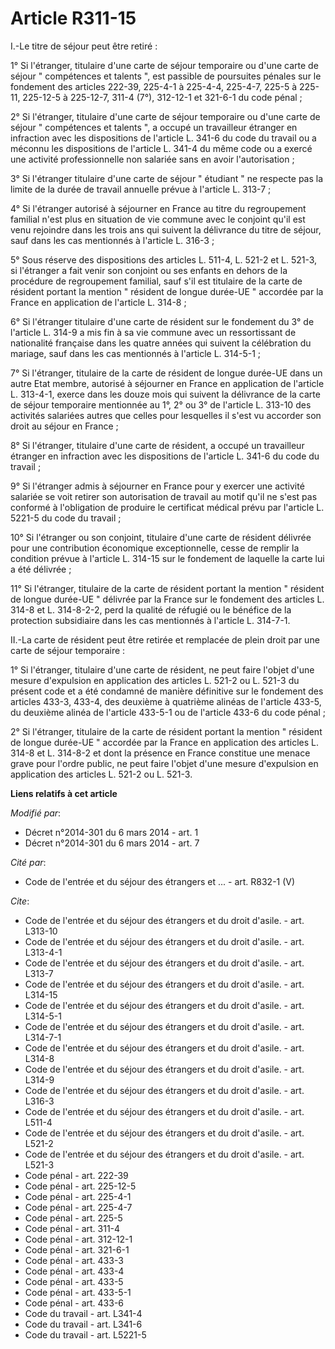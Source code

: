# Article R311-15

I.-Le titre de séjour peut être retiré : 

1° Si l'étranger, titulaire d'une carte de séjour temporaire ou d'une carte de séjour " compétences et talents ", est
passible de poursuites pénales sur le fondement des articles 222-39, 225-4-1 à 225-4-4, 225-4-7, 225-5 à 225-11, 225-12-5 à
225-12-7, 311-4 (7°), 312-12-1 et 321-6-1 du code pénal ; 

2° Si l'étranger, titulaire d'une carte de séjour temporaire ou d'une carte de séjour " compétences et talents ", a occupé un
travailleur étranger en infraction avec les dispositions de l'article L. 341-6 du code du travail ou a méconnu les
dispositions de l'article L. 341-4 du même code ou a exercé une activité professionnelle non salariée sans en avoir
l'autorisation ; 

3° Si l'étranger titulaire d'une carte de séjour " étudiant " ne respecte pas la limite de la durée de travail annuelle
prévue à l'article L. 313-7 ; 

4° Si l'étranger autorisé à séjourner en France au titre du regroupement familial n'est plus en situation de vie commune avec
le conjoint qu'il est venu rejoindre dans les trois ans qui suivent la délivrance du titre de séjour, sauf dans les cas
mentionnés à l'article L. 316-3 ; 

5° Sous réserve des dispositions des articles L. 511-4, L. 521-2 et L. 521-3, si l'étranger a fait venir son conjoint ou ses
enfants en dehors de la procédure de regroupement familial, sauf s'il est titulaire de la carte de résident portant la
mention " résident de longue durée-UE " accordée par la France en application de l'article L. 314-8 ; 

6° Si l'étranger titulaire d'une carte de résident sur le fondement du 3° de l'article L. 314-9 a mis fin à sa vie commune
avec un ressortissant de nationalité française dans les quatre années qui suivent la célébration du mariage, sauf dans les
cas mentionnés à l'article L. 314-5-1 ; 

7° Si l'étranger, titulaire de la carte de résident de longue durée-UE dans un autre Etat membre, autorisé à séjourner en
France en application de l'article L. 313-4-1, exerce dans les douze mois qui suivent la délivrance de la carte de séjour
temporaire mentionnée au 1°, 2° ou 3° de l'article L. 313-10 des activités salariées autres que celles pour lesquelles il
s'est vu accorder son droit au séjour en France ; 

8° Si l'étranger, titulaire d'une carte de résident, a occupé un travailleur étranger en infraction avec les dispositions de
l'article L. 341-6 du code du travail ; 

9° Si l'étranger admis à séjourner en France pour y exercer une activité salariée se voit retirer son autorisation de travail
au motif qu'il ne s'est pas conformé à l'obligation de produire le certificat médical prévu par l'article L. 5221-5 du code
du travail ; 

10° Si l'étranger ou son conjoint, titulaire d'une carte de résident délivrée pour une contribution économique
exceptionnelle, cesse de remplir la condition prévue à l'article L. 314-15 sur le fondement de laquelle la carte lui a été
délivrée ; 

11° Si l'étranger, titulaire de la carte de résident portant la mention " résident de longue durée-UE " délivrée par la
France sur le fondement des articles L. 314-8 et L. 314-8-2-2, perd la qualité de réfugié ou le bénéfice de la protection
subsidiaire dans les cas mentionnés à l'article L. 314-7-1. 

II.-La carte de résident peut être retirée et remplacée de plein droit par une carte de séjour temporaire : 

1° Si l'étranger, titulaire d'une carte de résident, ne peut faire l'objet d'une mesure d'expulsion en application des
articles L. 521-2 ou L. 521-3 du présent code et a été condamné de manière définitive sur le fondement des articles 433-3,
433-4, des deuxième à quatrième alinéas de l'article 433-5, du deuxième alinéa de l'article 433-5-1 ou de l'article 433-6 du
code pénal ; 

2° Si l'étranger, titulaire de la carte de résident portant la mention " résident de longue durée-UE " accordée par la France
en application des articles L. 314-8 et L. 314-8-2 et dont la présence en France constitue une menace grave pour l'ordre
public, ne peut faire l'objet d'une mesure d'expulsion en application des articles L. 521-2 ou L. 521-3.

**Liens relatifs à cet article**

_Modifié par_:

  - Décret n°2014-301 du 6 mars 2014 - art. 1
  - Décret n°2014-301 du 6 mars 2014 - art. 7

_Cité par_:

  - Code de l'entrée et du séjour des étrangers et ... - art. R832-1 (V)

_Cite_:

  - Code de l'entrée et du séjour des étrangers et du droit d'asile. - art. L313-10
  - Code de l'entrée et du séjour des étrangers et du droit d'asile. - art. L313-4-1
  - Code de l'entrée et du séjour des étrangers et du droit d'asile. - art. L313-7
  - Code de l'entrée et du séjour des étrangers et du droit d'asile. - art. L314-15
  - Code de l'entrée et du séjour des étrangers et du droit d'asile. - art. L314-5-1
  - Code de l'entrée et du séjour des étrangers et du droit d'asile. - art. L314-7-1
  - Code de l'entrée et du séjour des étrangers et du droit d'asile. - art. L314-8
  - Code de l'entrée et du séjour des étrangers et du droit d'asile. - art. L314-9
  - Code de l'entrée et du séjour des étrangers et du droit d'asile. - art. L316-3
  - Code de l'entrée et du séjour des étrangers et du droit d'asile. - art. L511-4
  - Code de l'entrée et du séjour des étrangers et du droit d'asile. - art. L521-2
  - Code de l'entrée et du séjour des étrangers et du droit d'asile. - art. L521-3
  - Code pénal - art. 222-39
  - Code pénal - art. 225-12-5
  - Code pénal - art. 225-4-1
  - Code pénal - art. 225-4-7
  - Code pénal - art. 225-5
  - Code pénal - art. 311-4
  - Code pénal - art. 312-12-1
  - Code pénal - art. 321-6-1
  - Code pénal - art. 433-3
  - Code pénal - art. 433-4
  - Code pénal - art. 433-5
  - Code pénal - art. 433-5-1
  - Code pénal - art. 433-6
  - Code du travail - art. L341-4
  - Code du travail - art. L341-6
  - Code du travail - art. L5221-5
